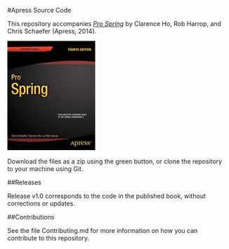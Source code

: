 #Apress Source Code

This repository accompanies [*Pro Spring*](http://www.apress.com/9781430261513) by Clarence Ho, Rob Harrop, and Chris  Schaefer (Apress, 2014).

![Cover image](9781430261513.jpg)

Download the files as a zip using the green button, or clone the repository to your machine using Git.

##Releases

Release v1.0 corresponds to the code in the published book, without corrections or updates.

##Contributions

See the file Contributing.md for more information on how you can contribute to this repository.
